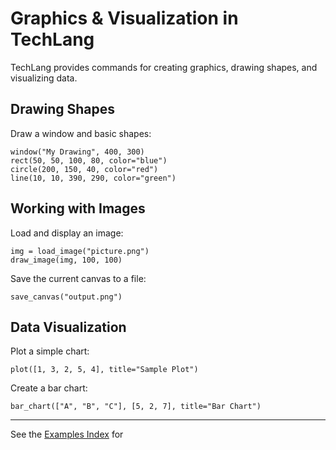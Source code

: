 # Graphics & Visualization in TechLang

TechLang provides commands for creating graphics, drawing shapes, and visualizing data.

## Drawing Shapes

Draw a window and basic shapes:

```techlang
window("My Drawing", 400, 300)
rect(50, 50, 100, 80, color="blue")
circle(200, 150, 40, color="red")
line(10, 10, 390, 290, color="green")
```

## Working with Images

Load and display an image:

```techlang
img = load_image("picture.png")
draw_image(img, 100, 100)
```

Save the current canvas to a file:

```techlang
save_canvas("output.png")
```

## Data Visualization

Plot a simple chart:

```techlang
plot([1, 3, 2, 5, 4], title="Sample Plot")
```

Create a bar chart:

```techlang
bar_chart(["A", "B", "C"], [5, 2, 7], title="Bar Chart")
```

---

See the [Examples Index](examples.md) for